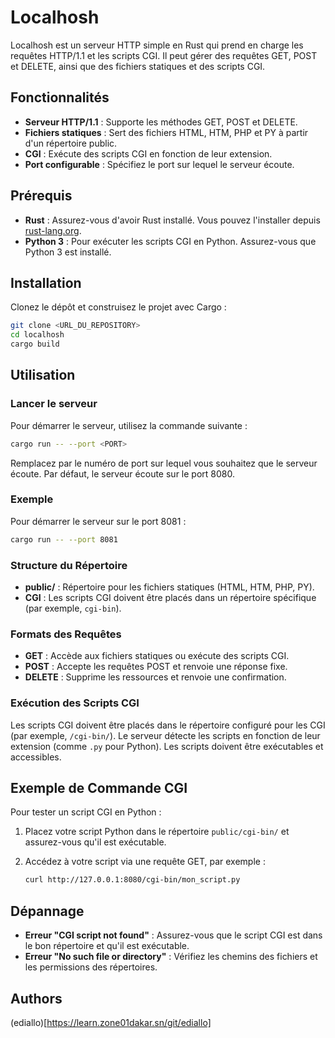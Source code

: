 # Localhosh

Localhosh est un serveur HTTP simple en Rust qui prend en charge les requêtes HTTP/1.1 et les scripts CGI. Il peut gérer des requêtes GET, POST et DELETE, ainsi que des fichiers statiques et des scripts CGI.

## Fonctionnalités

- **Serveur HTTP/1.1** : Supporte les méthodes GET, POST et DELETE.
- **Fichiers statiques** : Sert des fichiers HTML, HTM, PHP et PY à partir d'un répertoire public.
- **CGI** : Exécute des scripts CGI en fonction de leur extension.
- **Port configurable** : Spécifiez le port sur lequel le serveur écoute.

## Prérequis

- **Rust** : Assurez-vous d'avoir Rust installé. Vous pouvez l'installer depuis [rust-lang.org](https://www.rust-lang.org/).
- **Python 3** : Pour exécuter les scripts CGI en Python. Assurez-vous que Python 3 est installé.

## Installation

Clonez le dépôt et construisez le projet avec Cargo :

```bash
git clone <URL_DU_REPOSITORY>
cd localhosh
cargo build
```

## Utilisation

### Lancer le serveur

Pour démarrer le serveur, utilisez la commande suivante :

```bash
cargo run -- --port <PORT>
```

Remplacez  par le numéro de port sur lequel vous souhaitez que le serveur écoute. Par défaut, le serveur écoute sur le port 8080.

### Exemple

Pour démarrer le serveur sur le port 8081 :

```bash
cargo run -- --port 8081
```

### Structure du Répertoire

- **public/** : Répertoire pour les fichiers statiques (HTML, HTM, PHP, PY).
- **CGI** : Les scripts CGI doivent être placés dans un répertoire spécifique (par exemple, `cgi-bin`).

### Formats des Requêtes

- **GET** : Accède aux fichiers statiques ou exécute des scripts CGI.
- **POST** : Accepte les requêtes POST et renvoie une réponse fixe.
- **DELETE** : Supprime les ressources et renvoie une confirmation.

### Exécution des Scripts CGI

Les scripts CGI doivent être placés dans le répertoire configuré pour les CGI (par exemple, `/cgi-bin/`). Le serveur détecte les scripts en fonction de leur extension (comme `.py` pour Python). Les scripts doivent être exécutables et accessibles.

## Exemple de Commande CGI

Pour tester un script CGI en Python :

1. Placez votre script Python dans le répertoire `public/cgi-bin/` et assurez-vous qu'il est exécutable.

2. Accédez à votre script via une requête GET, par exemple :

   ```bash
   curl http://127.0.0.1:8080/cgi-bin/mon_script.py
   ```

## Dépannage

- **Erreur "CGI script not found"** : Assurez-vous que le script CGI est dans le bon répertoire et qu'il est exécutable.
- **Erreur "No such file or directory"** : Vérifiez les chemins des fichiers et les permissions des répertoires.

## Authors
(ediallo)[https://learn.zone01dakar.sn/git/ediallo] 
